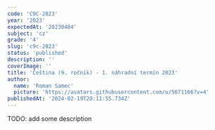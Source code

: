 ```yaml
---
code: 'C9C-2023'
year: '2023'
expectedAt: '20230404'
subject: 'cz'
grade: '4'
slug: 'c9c-2023'
status: 'published'
description: ''
coverImage: ''
title: 'Čeština (9. ročník) - 1. náhradní termín 2023'
author:
  name: 'Roman Samec'
  picture: 'https://avatars.githubusercontent.com/u/5671166?v=4'
publishedAt: '2024-02-19T20:11:55.734Z'
---
```


TODO: add some description